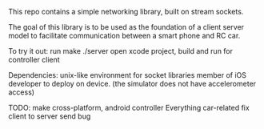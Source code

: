 This repo contains a simple networking library, built on stream sockets.

The goal of this library is to be used as the foundation of a client server model to facilitate communication between a smart phone and RC car.

To try it out:
  run make
  ./server
  open xcode project, build and run for controller client
  
Dependencies:
  unix-like environment for socket libraries
  member of iOS developer to deploy on device. (the simulator does not have accelerometer access)
  
TODO:
  make cross-platform, android controller
  Everything car-related
  fix client to server send bug
  
  
  
  
